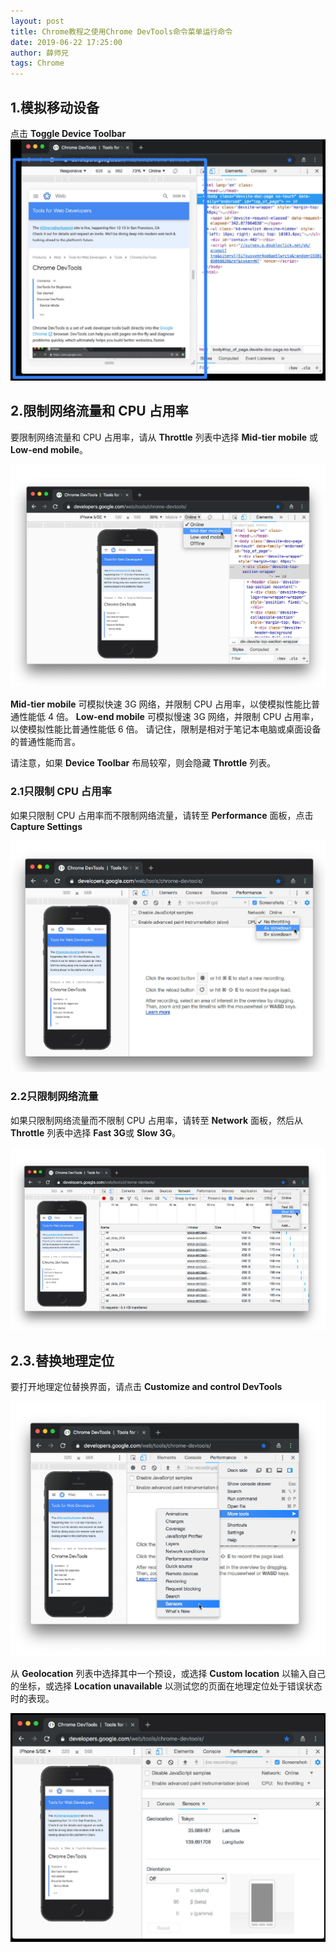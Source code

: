 ```yaml
---
layout: post
title: Chrome教程之使用Chrome DevTools命令菜单运行命令
date: 2019-06-22 17:25:00
author: 薛师兄
tags: Chrome
---
```

## 1.模拟移动设备

点击 **Toggle Device Toolbar** 
![](./20190622Chrome教程之使用ChromeDevTools命令菜单运行命令/89419086.png)

## 2.限制网络流量和 CPU 占用率

要限制网络流量和 CPU 占用率，请从 **Throttle** 列表中选择 **Mid-tier mobile** 或 **Low-end mobile**。

![](./20190622Chrome教程之使用ChromeDevTools命令菜单运行命令/18588338.png)

**Mid-tier mobile** 可模拟快速 3G 网络，并限制 CPU 占用率，以使模拟性能比普通性能低 4 倍。 **Low-end mobile** 可模拟慢速 3G 网络，并限制 CPU 占用率，以使模拟性能比普通性能低 6 倍。 请记住，限制是相对于笔记本电脑或桌面设备的普通性能而言。

请注意，如果 **Device Toolbar** 布局较窄，则会隐藏 **Throttle** 列表。

### 2.1只限制 CPU 占用率

如果只限制 CPU 占用率而不限制网络流量，请转至 **Performance** 面板，点击 **Capture Settings** 

![](./20190622Chrome教程之使用ChromeDevTools命令菜单运行命令/88148178.png)

### 2.2只限制网络流量

如果只限制网络流量而不限制 CPU 占用率，请转至 **Network** 面板，然后从 **Throttle** 列表中选择 **Fast 3G**或 **Slow 3G**。

![](./20190622Chrome教程之使用ChromeDevTools命令菜单运行命令/40766294.png)

## 2.3.替换地理定位

要打开地理定位替换界面，请点击 **Customize and control DevTools** 

![](./20190622Chrome教程之使用ChromeDevTools命令菜单运行命令/54997730.png)

从 **Geolocation** 列表中选择其中一个预设，或选择 **Custom location** 以输入自己的坐标，或选择 **Location unavailable** 以测试您的页面在地理定位处于错误状态时的表现。

![](./20190622Chrome教程之使用ChromeDevTools命令菜单运行命令/52190236.png)
